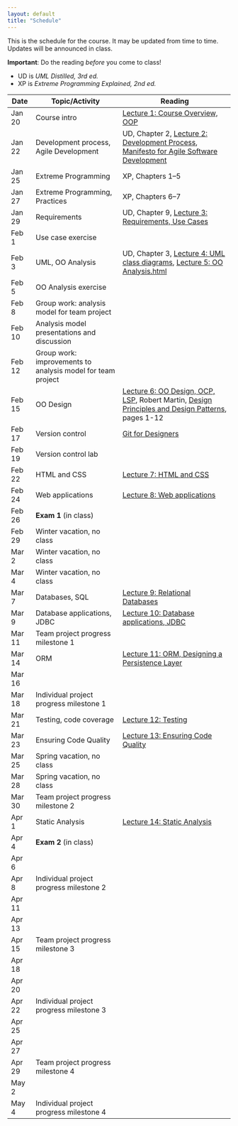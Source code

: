 ```yaml
---
layout: default
title: "Schedule"
---
```


This is the schedule for the course.  It may be updated from time to time.  Updates will be announced in class.

**Important**: Do the reading *before* you come to class!

* UD is *UML Distilled, 3rd ed.*
* XP is *Extreme Programming Explained, 2nd ed.*

Date | Topic/Activity | Reading
---- | -------------- | -------
Jan 20 | Course intro | [Lecture 1: Course Overview, OOP](lectures/lecture01.html)
Jan 22 | Development process, Agile Development | UD, Chapter 2, [Lecture 2: Development Process](lectures/lecture02.html), [Manifesto for Agile Software Development](http://www.agilemanifesto.org/)
Jan 25 | Extreme Programming | XP, Chapters 1&ndash;5
Jan 27 | Extreme Programming, Practices | XP, Chapters 6&ndash;7
Jan 29 | Requirements | UD, Chapter 9, [Lecture 3: Requirements, Use Cases](lectures/lecture03.html)
Feb 1 | Use case exercise |
Feb 3 | UML, OO Analysis | UD, Chapter 3, [Lecture 4: UML class diagrams](lectures/lecture04.html), [Lecture 5: OO Analysis.html](lectures/lecture05.html)
Feb 5 | OO Analysis exercise | 
Feb 8 | Group work: analysis model for team project
Feb 10 | Analysis model presentations and discussion
Feb 12 | Group work: improvements to analysis model for team project
Feb 15 | OO Design | [Lecture 6: OO Design, OCP, LSP](lectures/lecture06.html), Robert Martin, [Design Principles and Design Patterns](http://www.objectmentor.com/resources/articles/Principles_and_Patterns.pdf), pages 1-12
Feb 17 | Version control | [Git for Designers](http://hoth.entp.com/output/git_for_designers.html)
Feb 19 | Version control lab |
Feb 22 | HTML and CSS | [Lecture 7: HTML and CSS](lectures/lecture07.html)
Feb 24 | Web applications | [Lecture 8: Web applications](lectures/lecture08.html)
Feb 26 | **Exam 1** (in class)
Feb 29 | Winter vacation, no class
Mar 2 | Winter vacation, no class
Mar 4 | Winter vacation, no class
Mar 7 | Databases, SQL | [Lecture 9: Relational Databases](lectures/lecture09.html)
Mar 9 | Database applications, JDBC | [Lecture 10: Database applications, JDBC](lectures/lecture10.html)
Mar 11 | Team project progress milestone 1
Mar 14 | ORM | [Lecture 11: ORM, Designing a Persistence Layer](lectures/lecture11.html)
Mar 16 |
Mar 18 | Individual project progress milestone 1
Mar 21 | Testing, code coverage | [Lecture 12: Testing](lectures/lecture12.html)
Mar 23 | Ensuring Code Quality | [Lecture 13: Ensuring Code Quality](lectures/lecture13.html)
Mar 25 | Spring vacation, no class
Mar 28 | Spring vacation, no class
Mar 30 | Team project progress milestone 2
Apr 1 | Static Analysis | [Lecture 14: Static Analysis](lectures/lecture14.html)
Apr 4 | **Exam 2** (in class)
Apr 6 |
Apr 8 | Individual project progress milestone 2
Apr 11 |
Apr 13 |
Apr 15 | Team project progress milestone 3
Apr 18 |
Apr 20 |
Apr 22 | Individual project progress milestone 3
Apr 25 |
Apr 27 |
Apr 29 | Team project progress milestone 4
May 2 |
May 4 | Individual project progress milestone 4
